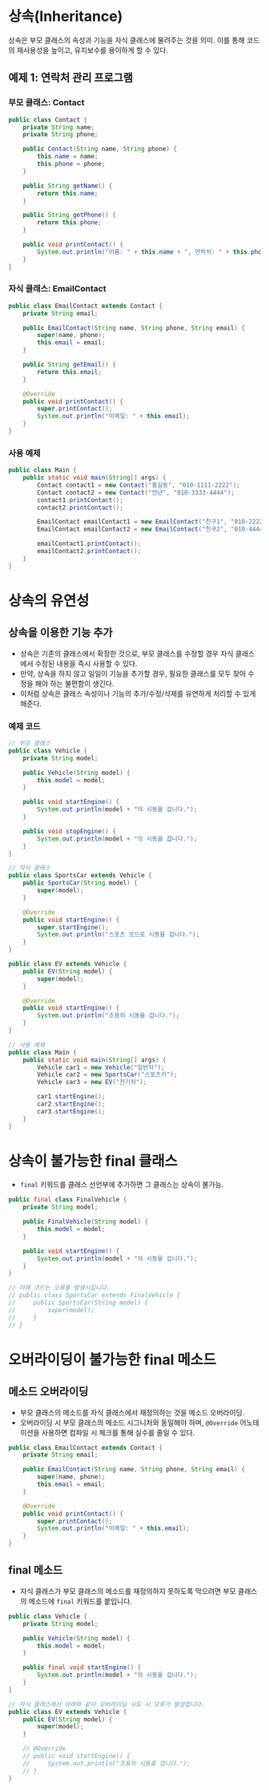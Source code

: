 # 상속(Inheritance)

상속은 부모 클래스의 속성과 기능을 자식 클래스에 물려주는 것을 의미. 이를 통해 코드의 재사용성을 높이고, 유지보수를 용이하게 할 수 있다.

## 예제 1: 연락처 관리 프로그램

### 부모 클래스: Contact
```java
public class Contact {
    private String name;
    private String phone;

    public Contact(String name, String phone) {
        this.name = name;
        this.phone = phone;
    }

    public String getName() {
        return this.name;
    }

    public String getPhone() {
        return this.phone;
    }

    public void printContact() {
        System.out.println("이름: " + this.name + ", 연락처: " + this.phone);
    }
}
```

### 자식 클래스: EmailContact
```java
public class EmailContact extends Contact {
    private String email;

    public EmailContact(String name, String phone, String email) {
        super(name, phone);
        this.email = email;
    }

    public String getEmail() {
        return this.email;
    }

    @Override
    public void printContact() {
        super.printContact();
        System.out.println("이메일: " + this.email);
    }
}
```

### 사용 예제
```java
public class Main {
    public static void main(String[] args) {
        Contact contact1 = new Contact("홍길동", "010-1111-2222");
        Contact contact2 = new Contact("언년", "010-3333-4444");
        contact1.printContact();
        contact2.printContact();

        EmailContact emailContact1 = new EmailContact("친구1", "010-2222-3333", "friends1@gmail.com");
        EmailContact emailContact2 = new EmailContact("친구2", "010-4444-5555", "friends2@gmail.com");

        emailContact1.printContact();
        emailContact2.printContact();
    }
}
```

# 상속의 유연성

## 상속을 이용한 기능 추가
- 상속은 기존의 클래스에서 확장한 것으로, 부모 클래스를 수정할 경우 자식 클래스에서 수정된 내용을 즉시 사용할 수 있다.
- 만약, 상속을 하지 않고 일일이 기능을 추가할 경우, 필요한 클래스를 모두 찾아 수정을 해야 하는 불편함이 생긴다.
- 이처럼 상속은 클래스 속성이나 기능의 추가/수정/삭제를 유연하게 처리할 수 있게 해준다.

### 예제 코드
```java
// 부모 클래스
public class Vehicle {
    private String model;

    public Vehicle(String model) {
        this.model = model;
    }

    public void startEngine() {
        System.out.println(model + "의 시동을 겁니다.");
    }

    public void stopEngine() {
        System.out.println(model + "의 시동을 끕니다.");
    }
}

// 자식 클래스
public class SportsCar extends Vehicle {
    public SportsCar(String model) {
        super(model);
    }

    @Override
    public void startEngine() {
        super.startEngine();
        System.out.println("스포츠 모드로 시동을 겁니다.");
    }
}

public class EV extends Vehicle {
    public EV(String model) {
        super(model);
    }

    @Override
    public void startEngine() {
        System.out.println("조용히 시동을 겁니다.");
    }
}

// 사용 예제
public class Main {
    public static void main(String[] args) {
        Vehicle car1 = new Vehicle("일반차");
        Vehicle car2 = new SportsCar("스포츠카");
        Vehicle car3 = new EV("전기차");

        car1.startEngine();
        car2.startEngine();
        car3.startEngine();
    }
}
```

# 상속이 불가능한 final 클래스
- `final` 키워드를 클래스 선언부에 추가하면 그 클래스는 상속이 불가능.

```java
public final class FinalVehicle {
    private String model;

    public FinalVehicle(String model) {
        this.model = model;
    }

    public void startEngine() {
        System.out.println(model + "의 시동을 겁니다.");
    }
}

// 아래 코드는 오류를 발생시킵니다.
// public class SportsCar extends FinalVehicle {
//     public SportsCar(String model) {
//         super(model);
//     }
// }
```

# 오버라이딩이 불가능한 final 메소드

## 메소드 오버라이딩
- 부모 클래스의 메소드를 자식 클래스에서 재정의하는 것을 메소드 오버라이딩.
- 오버라이딩 시 부모 클래스의 메소드 시그니처와 동일해야 하며, `@Override` 어노테이션을 사용하면 컴파일 시 체크를 통해 실수를 줄일 수 있다.

```java
public class EmailContact extends Contact {
    private String email;

    public EmailContact(String name, String phone, String email) {
        super(name, phone);
        this.email = email;
    }

    @Override
    public void printContact() {
        super.printContact();
        System.out.println("이메일: " + this.email);
    }
}
```

## final 메소드
- 자식 클래스가 부모 클래스의 메소드를 재정의하지 못하도록 막으려면 부모 클래스의 메소드에 `final` 키워드를 붙입니다.

```java
public class Vehicle {
    private String model;

    public Vehicle(String model) {
        this.model = model;
    }

    public final void startEngine() {
        System.out.println(model + "의 시동을 겁니다.");
    }
}

// 자식 클래스에서 아래와 같이 오버라이딩 시도 시 오류가 발생합니다.
public class EV extends Vehicle {
    public EV(String model) {
        super(model);
    }

    // @Override
    // public void startEngine() {
    //     System.out.println("조용히 시동을 겁니다.");
    // }
}
```
